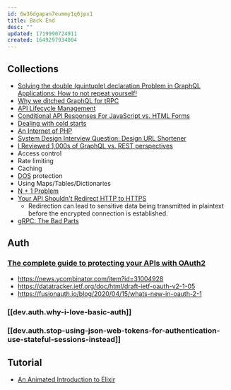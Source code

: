 ```yaml
---
id: 6w36dgapan7eummy1q6jpx1
title: Back End
desc: ""
updated: 1719990724911
created: 1649297934004
---
```


## Collections

- [Solving the double (quintuple) declaration Problem in GraphQL Applications: How to not repeat yourself!](https://wundergraph.com/blog/solving_the_double_quintuple_declaration_problem_in_graphql_applications_how_to_not_repeat_yourself)
- [Why we ditched GraphQL for tRPC](https://echobind.com/post/why-we-ditched-graphql-for-trpc/)
- [API Lifecycle Management](https://medium.com/@trgoodwill/api-lifecycle-management-9fb0caaa41de)
- [Conditional API Responses For JavaScript vs. HTML Forms](https://austingil.com/http-javascript-vs-html/)
- [Dealing with cold starts](https://twitter.com/thdxr/status/1661433744970973190)
- [An Internet of PHP](https://timotijhof.net/posts/2023/an-internet-of-php/)
- [System Design Interview Question: Design URL Shortener](https://levelup.gitconnected.com/system-design-interview-question-design-url-shortener-c3278a99fc35)
- [I Reviewed 1,000s of GraphQL vs. REST perspectives](https://konfigthis.com/blog/graphql-vs-rest/)
- Access control
- Rate limiting
- Caching
- [DOS](https://en.wikipedia.org/wiki/Denial-of-service_attack) protection
- Using Maps/Tables/Dictionaries
- [N + 1 Problem](https://stackoverflow.com/questions/97197/what-is-the-n1-selects-problem-in-orm-object-relational-mapping)
- [Your API Shouldn't Redirect HTTP to HTTPS](https://jviide.iki.fi/http-redirects)
  - Redirection can lead to sensitive data being transmitted in plaintext before the encrypted connection is established.
- [gRPC: The Bad Parts](https://kmcd.dev/posts/grpc-the-bad-parts/)

## Auth

### [The complete guide to protecting your APIs with OAuth2](https://stackoverflow.blog/2022/04/11/the-complete-guide-to-protecting-your-apis-with-oauth2/)

- <https://news.ycombinator.com/item?id=31004928>
- <https://datatracker.ietf.org/doc/html/draft-ietf-oauth-v2-1-05>
- <https://fusionauth.io/blog/2020/04/15/whats-new-in-oauth-2-1>

### [[dev.auth.why-i-love-basic-auth]]

### [[dev.auth.stop-using-json-web-tokens-for-authentication-use-stateful-sessions-instead]]

## Tutorial

- [An Animated Introduction to Elixir](https://markm208.github.io/exbook/)
